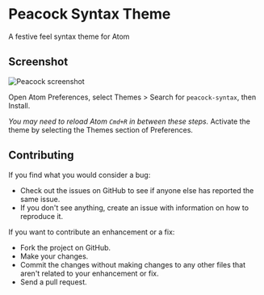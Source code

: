# Peacock Syntax Theme

A festive feel syntax theme for Atom

## Screenshot

![Peacock screenshot](https://raw.githubusercontent.com/adooylabs/peacock-theme/master/screenshot.png)


Open Atom Preferences, select Themes > Search for `peacock-syntax`,
then Install.

*You may need to reload Atom `Cmd+R` in between these steps.*
Activate the theme by selecting the Themes section of Preferences.


## Contributing

If you find what you would consider a bug:

- Check out the issues on GitHub to see if anyone else has reported the same issue.
- If you don't see anything, create an issue with information on how to reproduce it.

If you want to contribute an enhancement or a fix:

- Fork the project on GitHub.
- Make your changes.
- Commit the changes without making changes to any other files that aren't related to your enhancement or fix.
- Send a pull request.

